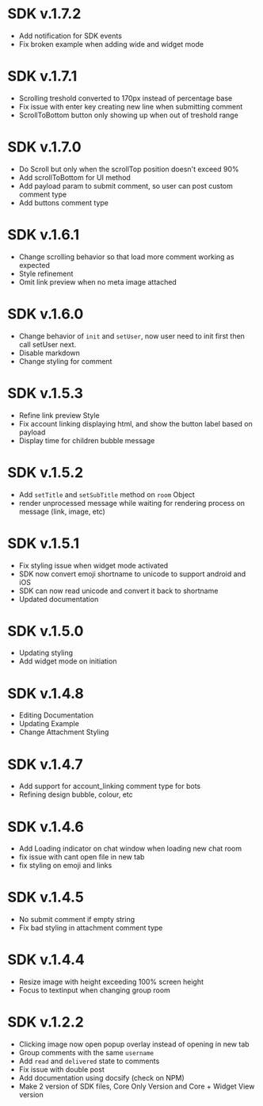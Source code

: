# SDK v.1.7.2
- Add notification for SDK events
- Fix broken example when adding wide and widget mode

# SDK v.1.7.1
- Scrolling treshold converted to 170px instead of percentage base
- Fix issue with enter key creating new line when submitting comment
- ScrollToBottom button only showing up when out of treshold range

# SDK v.1.7.0
- Do Scroll but only when the scrollTop position doesn't exceed 90%
- Add scrollToBottom for UI method
- Add payload param to submit comment, so user can post custom comment type
- Add buttons comment type

# SDK v.1.6.1
- Change scrolling behavior so that load more comment working as expected
- Style refinement
- Omit link preview when no meta image attached

# SDK v.1.6.0
- Change behavior of `init` and `setUser`, now user need to init first then call setUser next.
- Disable markdown
- Change styling for comment

# SDK v.1.5.3
- Refine link preview Style
- Fix account linking displaying html, and show the button label based on payload
- Display time for children bubble message

# SDK v.1.5.2
- Add `setTitle` and `setSubTitle` method on `room` Object
- render unprocessed message while waiting for rendering process on message (link, image, etc)

# SDK v.1.5.1
- Fix styling issue when widget mode activated
- SDK now convert emoji shortname to unicode to support android and iOS
- SDK can now read unicode and convert it back to shortname
- Updated documentation

# SDK v.1.5.0
- Updating styling
- Add widget mode on initiation

# SDK v.1.4.8
- Editing Documentation
- Updating Example
- Change Attachment Styling

# SDK v.1.4.7
- Add support for account_linking comment type for bots
- Refining design bubble, colour, etc

# SDK v.1.4.6
- Add Loading indicator on chat window when loading new chat room
- fix issue with cant open file in new tab
- fix styling on emoji and links

# SDK v.1.4.5
- No submit comment if empty string
- Fix bad styling in attachment comment type

# SDK v.1.4.4
- Resize image with height exceeding 100% screen height
- Focus to textinput when changing group room

# SDK v.1.2.2
- Clicking image now open popup overlay instead of opening in new tab
- Group comments with the same `username`
- Add `read` and `delivered` state to comments
- Fix issue with double post
- Add documentation using docsify (check on NPM)
- Make 2 version of SDK files, Core Only Version and Core + Widget View version
